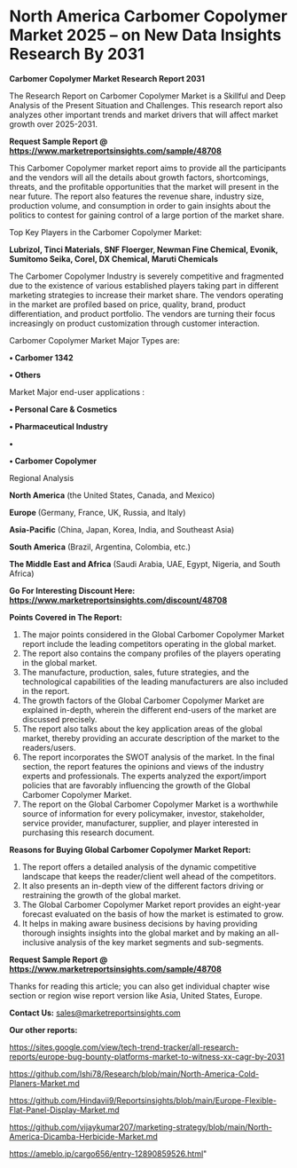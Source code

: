# North America Carbomer Copolymer Market 2025 – on New Data Insights Research By 2031

<strong>Carbomer Copolymer Market Research Report 2031</strong>

The Research Report on Carbomer Copolymer Market is a Skillful and Deep Analysis of the Present Situation and Challenges. This research report also analyzes other important trends and market drivers that will affect market growth over 2025-2031.

<strong>Request Sample Report @ <a href=https://www.marketreportsinsights.com/sample/48708>https://www.marketreportsinsights.com/sample/48708</a></strong>

This Carbomer Copolymer market report aims to provide all the participants and the vendors will all the details about growth factors, shortcomings, threats, and the profitable opportunities that the market will present in the near future. The report also features the revenue share, industry size, production volume, and consumption in order to gain insights about the politics to contest for gaining control of a large portion of the market share.

Top Key Players in the Carbomer Copolymer Market:

<strong>Lubrizol, Tinci Materials, SNF Floerger, Newman Fine Chemical, Evonik, Sumitomo Seika, Corel, DX Chemical, Maruti Chemicals</strong>

The Carbomer Copolymer Industry is severely competitive and fragmented due to the existence of various established players taking part in different marketing strategies to increase their market share. The vendors operating in the market are profiled based on price, quality, brand, product differentiation, and product portfolio. The vendors are turning their focus increasingly on product customization through customer interaction.

Carbomer Copolymer Market Major Types are:

<strong>•  Carbomer 1342

•  Others</strong>

Market Major end-user applications :

<strong>•  Personal Care & Cosmetics

•  Pharmaceutical Industry

•  

•  Carbomer Copolymer</strong>

Regional Analysis

</u><strong><b>North America</b></strong> (the United States, Canada, and Mexico)

<strong><b>Europe </b></strong>(Germany, France, UK, Russia, and Italy)

<strong><b>Asia-Pacific</b></strong> (China, Japan, Korea, India, and Southeast Asia)

<strong><b>South America</b></strong> (Brazil, Argentina, Colombia, etc.)

<strong><b>The Middle East and Africa</b></strong> (Saudi Arabia, UAE, Egypt, Nigeria, and South Africa)

<strong>Go For Interesting Discount Here: <a href=https://www.marketreportsinsights.com/discount/48708>https://www.marketreportsinsights.com/discount/48708</a></strong>

<strong>Points Covered in The Report:</strong>
<ol>
  <li>The major points considered in the Global Carbomer Copolymer Market report include the leading competitors operating in the global market.</li>
  <li>The report also contains the company profiles of the players operating in the global market.</li>
  <li>The manufacture, production, sales, future strategies, and the technological capabilities of the leading manufacturers are also included in the report.</li>
  <li>The growth factors of the Global Carbomer Copolymer Market are explained in-depth, wherein the different end-users of the market are discussed precisely.</li>
  <li>The report also talks about the key application areas of the global market, thereby providing an accurate description of the market to the readers/users.</li>
  <li>The report incorporates the SWOT analysis of the market. In the final section, the report features the opinions and views of the industry experts and professionals. The experts analyzed the export/import policies that are favorably influencing the growth of the Global Carbomer Copolymer Market.</li>
  <li>The report on the Global Carbomer Copolymer Market is a worthwhile source of information for every policymaker, investor, stakeholder, service provider, manufacturer, supplier, and player interested in purchasing this research document.</li>
</ol>
<strong>Reasons for Buying Global Carbomer Copolymer Market Report:</strong>

<ol>
  <li>The report offers a detailed analysis of the dynamic competitive landscape that keeps the reader/client well ahead of the competitors.</li>
  <li>It also presents an in-depth view of the different factors driving or restraining the growth of the global market.</li>
  <li>The Global Carbomer Copolymer Market report provides an eight-year forecast evaluated on the basis of how the market is estimated to grow.</li>
  <li>It helps in making aware business decisions by having providing thorough insights insights into the global market and by making an all-inclusive analysis of the key market segments and sub-segments.</li>
</ol>
<strong>Request Sample Report @ <a href=https://www.marketreportsinsights.com/sample/48708>https://www.marketreportsinsights.com/sample/48708</a></strong>


Thanks for reading this article; you can also get individual chapter wise section or region wise report version like Asia, United States, Europe.

<strong>Contact Us:</strong>
sales@marketreportsinsights.com

<strong>Our other reports:</strong>

<a href=https://sites.google.com/view/tech-trend-tracker/all-research-reports/europe-bug-bounty-platforms-market-to-witness-xx-cagr-by-2031>https://sites.google.com/view/tech-trend-tracker/all-research-reports/europe-bug-bounty-platforms-market-to-witness-xx-cagr-by-2031</a>

<a href=https://github.com/Ishi78/Research/blob/main/North-America-Cold-Planers-Market.md>https://github.com/Ishi78/Research/blob/main/North-America-Cold-Planers-Market.md</a>

<a href=https://github.com/Hindavii9/Reportsinsights/blob/main/Europe-Flexible-Flat-Panel-Display-Market.md>https://github.com/Hindavii9/Reportsinsights/blob/main/Europe-Flexible-Flat-Panel-Display-Market.md</a>

<a href=https://github.com/vijaykumar207/marketing-strategy/blob/main/North-America-Dicamba-Herbicide-Market.md>https://github.com/vijaykumar207/marketing-strategy/blob/main/North-America-Dicamba-Herbicide-Market.md</a>

<a href=https://ameblo.jp/cargo656/entry-12890859526.html>https://ameblo.jp/cargo656/entry-12890859526.html</a>"
